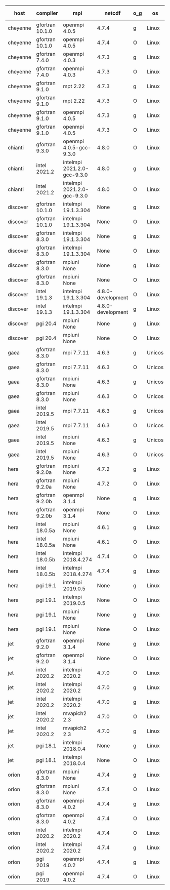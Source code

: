 

| host     | compiler                              | mpi                      | netcdf        | o_g        | os       | build       | u_pass          | u_fail          | s_pass            | s_fail            | e_pass             | e_fail             | nuopc_pass       | nuopc_fail       | artifacts link          |
|----------|---------------------------------------|--------------------------|---------------|------------|----------|-------------|-----------------|-----------------|-------------------|-------------------|--------------------|--------------------|------------------|------------------|-------------------------|
| cheyenne | gfortran 10.1.0 | openmpi 4.0.5  | 4.7.4  | g | Linux | PASS | None | None | None | None | None | None | None | None | <a href="https://github.com/esmf-org/esmf-test-artifacts/tree/042f02b884ed280bbd3dd52cceaff7cc81d3cce8/develop/gfortran/10.1.0/g/openmpi/4.0.5" target="_blank">042f02b</a> | 
| cheyenne | gfortran 10.1.0 | openmpi 4.0.5  | 4.7.4  | O | Linux | PASS | None | None | None | None | None | None | None | None | <a href="https://github.com/esmf-org/esmf-test-artifacts/tree/36c3fe994d52dad9ae723f7a7283a5ea5b1623fc/develop/gfortran/10.1.0/O/openmpi/4.0.5" target="_blank">36c3fe9</a> | 
| cheyenne | gfortran 7.4.0 | openmpi 4.0.3  | 4.7.3  | g | Linux | PASS | None | None | None | None | None | None | None | None | <a href="https://github.com/esmf-org/esmf-test-artifacts/tree/702961987671957b7942f2cadb7eb5bafd57cf67/develop/gfortran/7.4.0/g/openmpi/4.0.3" target="_blank">7029619</a> | 
| cheyenne | gfortran 7.4.0 | openmpi 4.0.3  | 4.7.3  | O | Linux | PASS | None | None | None | None | None | None | None | None | <a href="https://github.com/esmf-org/esmf-test-artifacts/tree/780a3aa6453cac9925ac0cd03f9ed52f5ebe2f00/develop/gfortran/7.4.0/O/openmpi/4.0.3" target="_blank">780a3aa</a> | 
| cheyenne | gfortran 9.1.0 | mpt 2.22  | 4.7.3  | g | Linux | PASS | None | None | None | None | None | None | None | None | <a href="https://github.com/esmf-org/esmf-test-artifacts/tree/06a7af25e82cc38704a6aa5208ba7655c50d434e/develop/gfortran/9.1.0/g/mpt/2.22" target="_blank">06a7af2</a> | 
| cheyenne | gfortran 9.1.0 | mpt 2.22  | 4.7.3  | O | Linux | PASS | None | None | None | None | None | None | None | None | <a href="https://github.com/esmf-org/esmf-test-artifacts/tree/e483eee76ad26d1386084612ee7b1a3c316e6c85/develop/gfortran/9.1.0/O/mpt/2.22" target="_blank">e483eee</a> | 
| cheyenne | gfortran 9.1.0 | openmpi 4.0.5  | 4.7.3  | g | Linux | PASS | None | None | None | None | None | None | None | None | <a href="https://github.com/esmf-org/esmf-test-artifacts/tree/801b125bdfe07667a3535d5d84062acf4f72a939/develop/gfortran/9.1.0/g/openmpi/4.0.5" target="_blank">801b125</a> | 
| cheyenne | gfortran 9.1.0 | openmpi 4.0.5  | 4.7.3  | O | Linux | PASS | None | None | None | None | None | None | None | None | <a href="https://github.com/esmf-org/esmf-test-artifacts/tree/9257ed4806083221074cdb388f7b71aea970ba98/develop/gfortran/9.1.0/O/openmpi/4.0.5" target="_blank">9257ed4</a> | 
| chianti | gfortran 9.3.0 | openmpi 4.0.5-gcc-9.3.0  | 4.8.0  | O | Linux | PASS | None | None | None | None | None | None | None | None | <a href="https://github.com/esmf-org/esmf-test-artifacts/tree/e9e64ce590e6ab3d9ad2e0a2c98d01316a81a5ac/develop/gfortran/9.3.0/O/openmpi/4.0.5-gcc-9.3.0" target="_blank">e9e64ce</a> | 
| chianti | intel 2021.2 | intelmpi 2021.2.0-gcc-9.3.0  | 4.8.0  | g | Linux | PASS | 13870 | 0 | 49 | 0 | 80 | 0 | 52 | 0 | <a href="https://github.com/esmf-org/esmf-test-artifacts/tree/efa02a8bf1461ec333375fe86d11d1727926cbf5/develop/intel/2021.2/g/intelmpi/2021.2.0-gcc-9.3.0" target="_blank">efa02a8</a> | 
| chianti | intel 2021.2 | intelmpi 2021.2.0-gcc-9.3.0  | 4.8.0  | O | Linux | PASS | 13870 | 0 | 49 | 0 | 80 | 0 | 52 | 0 | <a href="https://github.com/esmf-org/esmf-test-artifacts/tree/95c6114f6a9749f68250a794c1dafd9fd7d59b26/develop/intel/2021.2/O/intelmpi/2021.2.0-gcc-9.3.0" target="_blank">95c6114</a> | 
| discover | gfortran 10.1.0 | intelmpi 19.1.3.304  | None  | g | Linux | PASS | 13855 | 15 | 49 | 0 | 80 | 0 | 52 | 0 | <a href="https://github.com/esmf-org/esmf-test-artifacts/tree/2cef0150f1b9f09c8e2f95e13d491ee7d08894f7/develop/gfortran/10.1.0/g/intelmpi/19.1.3.304" target="_blank">2cef015</a> | 
| discover | gfortran 10.1.0 | intelmpi 19.1.3.304  | None  | O | Linux | PASS | 13855 | 15 | 49 | 0 | 80 | 0 | 52 | 0 | <a href="https://github.com/esmf-org/esmf-test-artifacts/tree/e42ecc4ab1b89959a748802affdb40586b2fbd7f/develop/gfortran/10.1.0/O/intelmpi/19.1.3.304" target="_blank">e42ecc4</a> | 
| discover | gfortran 8.3.0 | intelmpi 19.1.3.304  | None  | g | Linux | PASS | 13855 | 15 | 49 | 0 | 80 | 0 | 52 | 0 | <a href="https://github.com/esmf-org/esmf-test-artifacts/tree/c6ae6b9b9c615e8626ad3d1f4f0dbbe8a1f82912/develop/gfortran/8.3.0/g/intelmpi/19.1.3.304" target="_blank">c6ae6b9</a> | 
| discover | gfortran 8.3.0 | intelmpi 19.1.3.304  | None  | O | Linux | PASS | 13855 | 15 | 49 | 0 | 80 | 0 | 52 | 0 | <a href="https://github.com/esmf-org/esmf-test-artifacts/tree/2159fa3446de437633ace37d4822994686c0ce00/develop/gfortran/8.3.0/O/intelmpi/19.1.3.304" target="_blank">2159fa3</a> | 
| discover | gfortran 8.3.0 | mpiuni None  | None  | g | Linux | PASS | 12314 | 0 | 8 | 0 | 43 | 0 | None | None | <a href="https://github.com/esmf-org/esmf-test-artifacts/tree/7e09e6f57563a4f20c71fada766d7302ffd040fb/develop/gfortran/8.3.0/g/mpiuni/None" target="_blank">7e09e6f</a> | 
| discover | gfortran 8.3.0 | mpiuni None  | None  | O | Linux | PASS | 12314 | 0 | 8 | 0 | 43 | 0 | None | None | <a href="https://github.com/esmf-org/esmf-test-artifacts/tree/169e92f2cce4a7a5f6b3dc5220e232d8716d98af/develop/gfortran/8.3.0/O/mpiuni/None" target="_blank">169e92f</a> | 
| discover | intel 19.1.3 | intelmpi 19.1.3.304  | 4.8.0-development  | O | Linux | PASS | 13870 | 0 | 49 | 0 | 80 | 0 | 52 | 0 | <a href="https://github.com/esmf-org/esmf-test-artifacts/tree/50fe4f3667938753d838b8ac32991d65bb7ce40a/develop/intel/19.1.3/O/intelmpi/19.1.3.304" target="_blank">50fe4f3</a> | 
| discover | intel 19.1.3 | intelmpi 19.1.3.304  | 4.8.0-development  | g | Linux | PASS | 13870 | 0 | 49 | 0 | 80 | 0 | 52 | 0 | <a href="https://github.com/esmf-org/esmf-test-artifacts/tree/44a69c7bebe458d1f19e3737070546f95e93ecb7/develop/intel/19.1.3/g/intelmpi/19.1.3.304" target="_blank">44a69c7</a> | 
| discover | pgi 20.4 | mpiuni None  | None  | g | Linux | PASS | 11683 | 631 | 4 | 4 | 40 | 3 | None | None | <a href="https://github.com/esmf-org/esmf-test-artifacts/tree/48a433561f2aed20d7e1110ba39e0ece10ea837f/develop/pgi/20.4/g/mpiuni/None" target="_blank">48a4335</a> | 
| discover | pgi 20.4 | mpiuni None  | None  | O | Linux | PASS | 11683 | 631 | 6 | 2 | 40 | 3 | None | None | <a href="https://github.com/esmf-org/esmf-test-artifacts/tree/7805e777848a0c7937a14957b5752a6eee272b2c/develop/pgi/20.4/O/mpiuni/None" target="_blank">7805e77</a> | 
| gaea | gfortran 8.3.0 | mpi 7.7.11  | 4.6.3  | g | Unicos | PASS | 13869 | 1 | 49 | 0 | 80 | 0 | 47 | 5 | <a href="https://github.com/esmf-org/esmf-test-artifacts/tree/38e90fd8baad3efcb144a7c66217fd42689c0414/develop/gfortran/8.3.0/g/mpi/7.7.11" target="_blank">38e90fd</a> | 
| gaea | gfortran 8.3.0 | mpi 7.7.11  | 4.6.3  | O | Unicos | PASS | 13869 | 1 | 49 | 0 | 80 | 0 | 47 | 5 | <a href="https://github.com/esmf-org/esmf-test-artifacts/tree/b784c7a27d2724b0500677f7b0e308a6b5e4c11a/develop/gfortran/8.3.0/O/mpi/7.7.11" target="_blank">b784c7a</a> | 
| gaea | gfortran 8.3.0 | mpiuni None  | 4.6.3  | g | Unicos | PASS | 12314 | 0 | 8 | 0 | 43 | 0 | None | None | <a href="https://github.com/esmf-org/esmf-test-artifacts/tree/ccf826a0672e10eb2afe288b3e9d418f393c0d63/develop/gfortran/8.3.0/g/mpiuni/None" target="_blank">ccf826a</a> | 
| gaea | gfortran 8.3.0 | mpiuni None  | 4.6.3  | O | Unicos | PASS | 12314 | 0 | 8 | 0 | 43 | 0 | None | None | <a href="https://github.com/esmf-org/esmf-test-artifacts/tree/c9bb08c2c8a7325f2dc1a47ebe249015a8df207b/develop/gfortran/8.3.0/O/mpiuni/None" target="_blank">c9bb08c</a> | 
| gaea | intel 2019.5 | mpi 7.7.11  | 4.6.3  | g | Unicos | PASS | 13855 | 15 | 49 | 0 | 80 | 0 | 47 | 5 | <a href="https://github.com/esmf-org/esmf-test-artifacts/tree/703b8ce7ab4929f06371fd98da504b9a1f520309/develop/intel/2019.5/g/mpi/7.7.11" target="_blank">703b8ce</a> | 
| gaea | intel 2019.5 | mpi 7.7.11  | 4.6.3  | O | Unicos | PASS | 13855 | 15 | 49 | 0 | 80 | 0 | 47 | 5 | <a href="https://github.com/esmf-org/esmf-test-artifacts/tree/0e015ec6a1fc5df3ed99ce8c6dcfed03410048a0/develop/intel/2019.5/O/mpi/7.7.11" target="_blank">0e015ec</a> | 
| gaea | intel 2019.5 | mpiuni None  | 4.6.3  | g | Unicos | PASS | 12299 | 15 | 8 | 0 | 43 | 0 | None | None | <a href="https://github.com/esmf-org/esmf-test-artifacts/tree/93cb1c4ae9ff39a392969223ee29dc1935f6dc97/develop/intel/2019.5/g/mpiuni/None" target="_blank">93cb1c4</a> | 
| gaea | intel 2019.5 | mpiuni None  | 4.6.3  | O | Unicos | PASS | 12299 | 15 | 8 | 0 | 43 | 0 | None | None | <a href="https://github.com/esmf-org/esmf-test-artifacts/tree/c07c886820be12f8813fca907f1db6ecab6b8012/develop/intel/2019.5/O/mpiuni/None" target="_blank">c07c886</a> | 
| hera | gfortran 9.2.0a | mpiuni None  | 4.7.2  | g | Linux | PASS | 12314 | 0 | 8 | 0 | 43 | 0 | None | None | <a href="https://github.com/esmf-org/esmf-test-artifacts/tree/754d2036b92e0d3cf9543f38f6e9c066732736ad/develop/gfortran/9.2.0a/g/mpiuni/None" target="_blank">754d203</a> | 
| hera | gfortran 9.2.0a | mpiuni None  | 4.7.2  | O | Linux | PASS | 12314 | 0 | 8 | 0 | 43 | 0 | None | None | <a href="https://github.com/esmf-org/esmf-test-artifacts/tree/2a5fbb3699df6e7e8c365bc19af275f7a8c39fef/develop/gfortran/9.2.0a/O/mpiuni/None" target="_blank">2a5fbb3</a> | 
| hera | gfortran 9.2.0b | openmpi 3.1.4  | None  | g | Linux | PASS | 13870 | 0 | 49 | 0 | 80 | 0 | 52 | 0 | <a href="https://github.com/esmf-org/esmf-test-artifacts/tree/3aeb75fb44d0ce5f45bcd0640eb7b3c1f1579d11/develop/gfortran/9.2.0b/g/openmpi/3.1.4" target="_blank">3aeb75f</a> | 
| hera | gfortran 9.2.0b | openmpi 3.1.4  | None  | O | Linux | PASS | 13870 | 0 | 49 | 0 | 80 | 0 | 52 | 0 | <a href="https://github.com/esmf-org/esmf-test-artifacts/tree/80ce1dd1739d128a1a67a8caa70791ee1cad4efc/develop/gfortran/9.2.0b/O/openmpi/3.1.4" target="_blank">80ce1dd</a> | 
| hera | intel 18.0.5a | mpiuni None  | 4.6.1  | g | Linux | PASS | 12314 | 0 | 8 | 0 | 43 | 0 | None | None | <a href="https://github.com/esmf-org/esmf-test-artifacts/tree/74fe77aa1970aed5eeb4c2a7a0f1e666a34a0284/develop/intel/18.0.5a/g/mpiuni/None" target="_blank">74fe77a</a> | 
| hera | intel 18.0.5a | mpiuni None  | 4.6.1  | O | Linux | PASS | 12314 | 0 | 8 | 0 | 43 | 0 | None | None | <a href="https://github.com/esmf-org/esmf-test-artifacts/tree/44fcddf7812222f9db20974c64ca9fb7e1175eac/develop/intel/18.0.5a/O/mpiuni/None" target="_blank">44fcddf</a> | 
| hera | intel 18.0.5b | intelmpi 2018.4.274  | 4.7.4  | O | Linux | PASS | 13870 | 0 | 49 | 0 | 80 | 0 | 52 | 0 | <a href="https://github.com/esmf-org/esmf-test-artifacts/tree/3e4ff4730f4937d3dffd3ad2ba2092c8b9f77389/develop/intel/18.0.5b/O/intelmpi/2018.4.274" target="_blank">3e4ff47</a> | 
| hera | intel 18.0.5b | intelmpi 2018.4.274  | 4.7.4  | g | Linux | PASS | 13870 | 0 | 49 | 0 | 80 | 0 | 52 | 0 | <a href="https://github.com/esmf-org/esmf-test-artifacts/tree/8c4735f231df69802c4f3c26150bdc65f060f0ac/develop/intel/18.0.5b/g/intelmpi/2018.4.274" target="_blank">8c4735f</a> | 
| hera | pgi 19.1 | intelmpi 2019.0.5  | None  | g | Linux | PASS | None | None | None | None | None | None | None | None | <a href="https://github.com/esmf-org/esmf-test-artifacts/tree/4ae3cabaa8ace97c2ee2630f550f248e907b0fbf/develop/pgi/19.1/g/intelmpi/2019.0.5" target="_blank">4ae3cab</a> | 
| hera | pgi 19.1 | intelmpi 2019.0.5  | None  | O | Linux | PASS | None | None | None | None | None | None | None | None | <a href="https://github.com/esmf-org/esmf-test-artifacts/tree/d2b0d8899c2ed3162228edfaf7e574e84d6c38b8/develop/pgi/19.1/O/intelmpi/2019.0.5" target="_blank">d2b0d88</a> | 
| hera | pgi 19.1 | mpiuni None  | None  | g | Linux | PASS | 11683 | 631 | 4 | 4 | 40 | 3 | None | None | <a href="https://github.com/esmf-org/esmf-test-artifacts/tree/3f1a5ba0b98ef752a006d3ffdcf263b54775b63e/develop/pgi/19.1/g/mpiuni/None" target="_blank">3f1a5ba</a> | 
| hera | pgi 19.1 | mpiuni None  | None  | O | Linux | PASS | 11683 | 631 | 6 | 2 | 40 | 3 | None | None | <a href="https://github.com/esmf-org/esmf-test-artifacts/tree/a4d184769115627e0006c2d75d66f7211ffe115c/develop/pgi/19.1/O/mpiuni/None" target="_blank">a4d1847</a> | 
| jet | gfortran 9.2.0 | openmpi 3.1.4  | None  | g | Linux | PASS | 13870 | 0 | 49 | 0 | 80 | 0 | 52 | 0 | <a href="https://github.com/esmf-org/esmf-test-artifacts/tree/e2fffe2b8e215620c30e03cf2f4e483558c22ce8/develop/gfortran/9.2.0/g/openmpi/3.1.4" target="_blank">e2fffe2</a> | 
| jet | gfortran 9.2.0 | openmpi 3.1.4  | None  | O | Linux | PASS | 13870 | 0 | 49 | 0 | 80 | 0 | 52 | 0 | <a href="https://github.com/esmf-org/esmf-test-artifacts/tree/cfbc8a23b52d53fb8c9f9ceaead1842eeb2c2ec7/develop/gfortran/9.2.0/O/openmpi/3.1.4" target="_blank">cfbc8a2</a> | 
| jet | intel 2020.2 | intelmpi 2020.2  | 4.7.0  | O | Linux | PASS | 13870 | 0 | 49 | 0 | 80 | 0 | 52 | 0 | <a href="https://github.com/esmf-org/esmf-test-artifacts/tree/aaa08205a148699ab23013036f41fa73e2d82884/develop/intel/2020.2/O/intelmpi/2020.2" target="_blank">aaa0820</a> | 
| jet | intel 2020.2 | intelmpi 2020.2  | 4.7.0  | g | Linux | FAIL | None | None | None | None | None | None | None | None | <a href="https://github.com/esmf-org/esmf-test-artifacts/tree/041f8190d7e1d608471719c5041cceee0597c6c2/develop/intel/2020.2/g/intelmpi/2020.2" target="_blank">041f819</a> | 
| jet | intel 2020.2 | intelmpi 2020.2  | 4.7.0  | g | Linux | PASS | 13870 | 0 | 49 | 0 | 80 | 0 | 52 | 0 | <a href="https://github.com/esmf-org/esmf-test-artifacts/tree/041f8190d7e1d608471719c5041cceee0597c6c2/develop/intel/2020.2/g/intelmpi/2020.2" target="_blank">041f819</a> | 
| jet | intel 2020.2 | mvapich2 2.3  | 4.7.0  | O | Linux | FAIL | None | None | None | None | None | None | None | None | <a href="https://github.com/esmf-org/esmf-test-artifacts/tree/d7f15e78ec30522ae85876670811d5a5294c04cd/develop/intel/2020.2/O/mvapich2/2.3" target="_blank">d7f15e7</a> | 
| jet | intel 2020.2 | mvapich2 2.3  | 4.7.0  | g | Linux | FAIL | None | None | None | None | None | None | None | None | <a href="https://github.com/esmf-org/esmf-test-artifacts/tree/dc5f33d1093f3ac1f51f0c692a6b045e75901c57/develop/intel/2020.2/g/mvapich2/2.3" target="_blank">dc5f33d</a> | 
| jet | pgi 18.1 | intelmpi 2018.0.4  | None  | g | Linux | FAIL | None | None | None | None | None | None | None | None | <a href="https://github.com/esmf-org/esmf-test-artifacts/tree/ec5698a2c217bd109d80cffb0b7a26ea6bf47bc5/develop/pgi/18.1/g/intelmpi/2018.0.4" target="_blank">ec5698a</a> | 
| jet | pgi 18.1 | intelmpi 2018.0.4  | None  | O | Linux | FAIL | None | None | None | None | None | None | None | None | <a href="https://github.com/esmf-org/esmf-test-artifacts/tree/9f03256783eb6adc919c6a1a558c85c596dee981/develop/pgi/18.1/O/intelmpi/2018.0.4" target="_blank">9f03256</a> | 
| orion | gfortran 8.3.0 | mpiuni None  | 4.7.4  | g | Linux | PASS | 12314 | 0 | 8 | 0 | 43 | 0 | None | None | <a href="https://github.com/esmf-org/esmf-test-artifacts/tree/fdb2c24cc9ea264e6f07acbe9a77a082c6351230/develop/gfortran/8.3.0/g/mpiuni/None" target="_blank">fdb2c24</a> | 
| orion | gfortran 8.3.0 | mpiuni None  | 4.7.4  | O | Linux | PASS | 12314 | 0 | 8 | 0 | 43 | 0 | None | None | <a href="https://github.com/esmf-org/esmf-test-artifacts/tree/c8741d0250eede566efdf38b20448deb311b4c8e/develop/gfortran/8.3.0/O/mpiuni/None" target="_blank">c8741d0</a> | 
| orion | gfortran 8.3.0 | openmpi 4.0.2  | 4.7.4  | g | Linux | PASS | 13870 | 0 | 49 | 0 | 80 | 0 | 50 | 2 | <a href="https://github.com/esmf-org/esmf-test-artifacts/tree/ea42e376e13d9f4f6c29f705fa86c3535370bde3/develop/gfortran/8.3.0/g/openmpi/4.0.2" target="_blank">ea42e37</a> | 
| orion | gfortran 8.3.0 | openmpi 4.0.2  | 4.7.4  | O | Linux | PASS | 13870 | 0 | 49 | 0 | 80 | 0 | 50 | 2 | <a href="https://github.com/esmf-org/esmf-test-artifacts/tree/e954d0567c8f0dbdba24e8d17ea652d17bfac911/develop/gfortran/8.3.0/O/openmpi/4.0.2" target="_blank">e954d05</a> | 
| orion | intel 2020.2 | intelmpi 2020.2  | 4.7.4  | O | Linux | PASS | 13870 | 0 | 49 | 0 | 80 | 0 | 50 | 2 | <a href="https://github.com/esmf-org/esmf-test-artifacts/tree/b4f0539b3335e38e685dcd7fbafc9797e81846b8/develop/intel/2020.2/O/intelmpi/2020.2" target="_blank">b4f0539</a> | 
| orion | intel 2020.2 | intelmpi 2020.2  | 4.7.4  | g | Linux | PASS | 13870 | 0 | 49 | 0 | 80 | 0 | 50 | 2 | <a href="https://github.com/esmf-org/esmf-test-artifacts/tree/0758db4ad9b2845f6428813e3484d9534f52ebb9/develop/intel/2020.2/g/intelmpi/2020.2" target="_blank">0758db4</a> | 
| orion | pgi 2019 | openmpi 4.0.2  | 4.7.4  | g | Linux | PASS | None | None | None | None | None | None | None | None | <a href="https://github.com/esmf-org/esmf-test-artifacts/tree/5239c91bafb0bd4680e9825b832944094e1ecab2/develop/pgi/2019/g/openmpi/4.0.2" target="_blank">5239c91</a> | 
| orion | pgi 2019 | openmpi 4.0.2  | 4.7.4  | O | Linux | PASS | None | None | None | None | None | None | None | None | <a href="https://github.com/esmf-org/esmf-test-artifacts/tree/2c09f82f98cd09da0af45a9d4ff8438b14e02cc2/develop/pgi/2019/O/openmpi/4.0.2" target="_blank">2c09f82</a> | 
